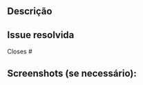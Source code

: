 <!--- Provide a general summary of your changes in the Title above -->

## Descrição
<!--- Descreva suas alterações em detalhe -->

## Issue resolvida
<!--- O que você quer resolver com esse Pull Request? -->
<!--- Informe aqui a issue que você está resolvendo. -->
Closes #

## Screenshots (se necessário):

